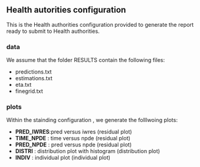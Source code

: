 ## Health autorities configuration 

This is the Health authorities configuration provided to generate the report ready to submit to Health authorities.  

### data

We assume that the folder RESULTS contain the following files:

 - predictions.txt
 - estimations.txt 
 - eta.txt
 - finegrid.txt

### plots

Within the stainding configuration , we generate the folllwoing plots: 

 - **PRED_IWRES**:pred versus iwres  (residual plot)
 - **TIME_NPDE** : time versus npde (residual plot)
 - **PRED_NPDE** : pred versus npde (residual plot)
 - **DISTRI**    : distribution plot with histogram (distribution plot)
 - **INDIV**     : individual plot (individual plot)
  


 